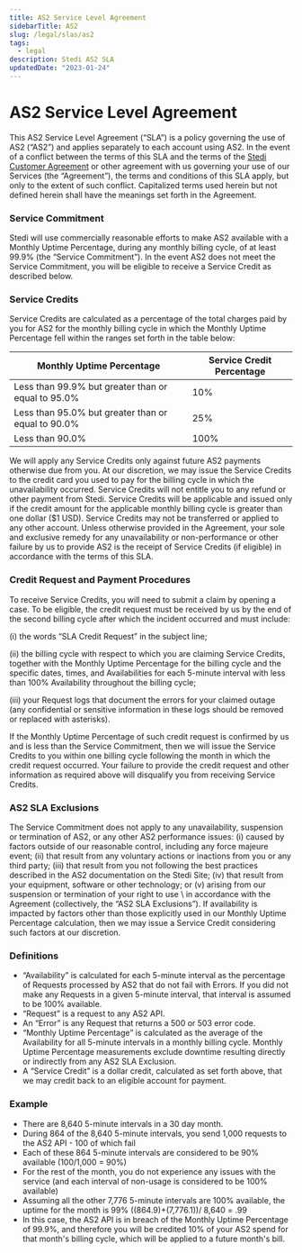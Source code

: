 ```yaml
---
title: AS2 Service Level Agreement
sidebarTitle: AS2
slug: /legal/slas/as2
tags:
  - legal
description: Stedi AS2 SLA
updatedDate: "2023-01-24"
---
```


# AS2 Service Level Agreement

This AS2 Service Level Agreement (“SLA”) is a policy governing the use of AS2 (“AS2”) and applies separately to each account using AS2. In the event of a conflict between the terms of this SLA and the terms of the [Stedi Customer Agreement](https://www.stedi.com/docs/legal/customer-agreement) or other agreement with us governing your use of our Services (the “Agreement”), the terms and conditions of this SLA apply, but only to the extent of such conflict. Capitalized terms used herein but not defined herein shall have the meanings set forth in the Agreement.

### Service Commitment

Stedi will use commercially reasonable efforts to make AS2 available with a Monthly Uptime Percentage, during any monthly billing cycle, of at least 99.9% (the “Service Commitment”). In the event AS2 does not meet the Service Commitment, you will be eligible to receive a Service Credit as described below.

### Service Credits

Service Credits are calculated as a percentage of the total charges paid by you for AS2 for the monthly billing cycle in which the Monthly Uptime Percentage fell within the ranges set forth in the table below:

| Monthly Uptime Percentage                          | Service Credit Percentage |
| -------------------------------------------------- | ------------------------- |
| Less than 99.9% but greater than or equal to 95.0% | 10%                       |
| Less than 95.0% but greater than or equal to 90.0% | 25%                       |
| Less than 90.0%                                    | 100%                      |

We will apply any Service Credits only against future AS2 payments otherwise due from you. At our discretion, we may issue the Service Credits to the credit card you used to pay for the billing cycle in which the unavailability occurred. Service Credits will not entitle you to any refund or other payment from Stedi. Service Credits will be applicable and issued only if the credit amount for the applicable monthly billing cycle is greater than one dollar ($1 USD). Service Credits may not be transferred or applied to any other account. Unless otherwise provided in the Agreement, your sole and exclusive remedy for any unavailability or non-performance or other failure by us to provide AS2 is the receipt of Service Credits (if eligible) in accordance with the terms of this SLA.

### Credit Request and Payment Procedures

To receive Service Credits, you will need to submit a claim by opening a case. To be eligible, the credit request must be received by us by the end of the second billing cycle after which the incident occurred and must include:

(i) the words “SLA Credit Request” in the subject line;

(ii) the billing cycle with respect to which you are claiming Service Credits, together with the Monthly Uptime Percentage for the billing cycle and the specific dates, times, and Availabilities for each 5-minute interval with less than 100% Availability throughout the billing cycle;

(iii) your Request logs that document the errors for your claimed outage (any confidential or sensitive information in these logs should be removed or replaced with asterisks).

If the Monthly Uptime Percentage of such credit request is confirmed by us and is less than the Service Commitment, then we will issue the Service Credits to you within one billing cycle following the month in which the credit request occurred. Your failure to provide the credit request and other information as required above will disqualify you from receiving Service Credits.

### AS2 SLA Exclusions

The Service Commitment does not apply to any unavailability, suspension or termination of AS2, or any other AS2 performance issues: (i) caused by factors outside of our reasonable control, including any force majeure event; (ii) that result from any voluntary actions or inactions from you or any third party; (iii) that result from you not following the best practices described in the AS2 documentation on the Stedi Site; (iv) that result from your equipment, software or other technology; or (v) arising from our suspension or termination of your right to use \ in accordance with the Agreement (collectively, the “AS2 SLA Exclusions”). If availability is impacted by factors other than those explicitly used in our Monthly Uptime Percentage calculation, then we may issue a Service Credit considering such factors at our discretion.

### Definitions

- “Availability” is calculated for each 5-minute interval as the percentage of Requests processed by AS2 that do not fail with Errors. If you did not make any Requests in a given 5-minute interval, that interval is assumed to be 100% available.
- “Request” is a request to any AS2 API.
- An “Error” is any Request that returns a 500 or 503 error code.
- “Monthly Uptime Percentage” is calculated as the average of the Availability for all 5-minute intervals in a monthly billing cycle. Monthly Uptime Percentage measurements exclude downtime resulting directly or indirectly from any AS2 SLA Exclusion.
- A “Service Credit” is a dollar credit, calculated as set forth above, that we may credit back to an eligible account for payment.

### Example

- There are 8,640 5-minute intervals in a 30 day month.
- During 864 of the 8,640 5-minute intervals, you send 1,000 requests to the AS2 API - 100 of which fail
- Each of these 864 5-minute intervals are considered to be 90% available (100/1,000 = 90%)
- For the rest of the month, you do not experience any issues with the service (and each interval of non-usage is considered to be 100% available)
- Assuming all the other 7,776 5-minute intervals are 100% available, the uptime for the month is 99% ((864.9)+(7,776.1))/ 8,640 = .99
- In this case, the AS2 API is in breach of the Monthly Uptime Percentage of 99.9%, and therefore you will be credited 10% of your AS2 spend for that month&#39;s billing cycle, which will be applied to a future month&#39;s bill.
